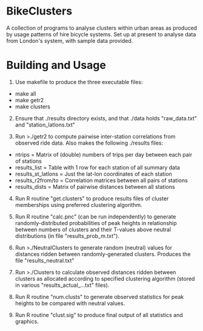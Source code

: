 # BikeClusters

A collection of programs to analyse clusters within urban areas as produced by
usage patterns of hire bicycle systems. Set up at present to analyse data from
London's system, with sample data provided.

# Building and Usage

1.  Use makefile to produce the three executable files:

- make all
- make getr2
- make clusters

2. Ensure that ./results directory exists, and that ./data holds "raw_data.txt"
    and "station_latlons.txt"

3. Run >./getr2 to compute pairwise inter-station correlations from observed ride
   data. Also makes the following ./results files:

- ntrips = Matrix of (double) numbers of trips per day between each pair of stations
- results_list = Table with 1 row for each station of all summary data
- results_st_latlons = Just the lat-lon coordinates of each station
- results_r2from/to = Correlation matrices between all pairs of stations
- results_dists = Matrix of pairwise distances between all stations

4.  Run R routine "get.clusters" to produce results files of cluster memberships
    using preferred clustering algorithm.

5.  Run R routine "calc.pnc" (can be run independently) to generate
    randomly-distributed probabilities of peak heights in relationship between
    numbers of clusters and their T-values above neutral distributions (in file
    "results_prob_m.txt").

6.  Run >./NeutralClusters to generate random (neutral) values for distances ridden
    between randomly-generated clusters. Produces the file "results_neutral.txt"

7.  Run >./Clusters to calculate observed distances ridden between clusters as
    allocated according to specified clustering algorithm (stored in various
    "results_actual_...txt" files).

8.  Run R routine "num.clusts" to generate observed statistics for peak heights to
    be compared with neutral values.

9.  Run R routine "clust.sig" to produce final output of all statistics and
    graphics.
